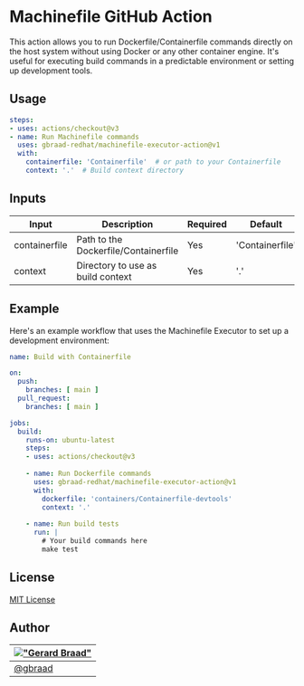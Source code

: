# Machinefile GitHub Action


This action allows you to run Dockerfile/Containerfile commands directly on the host system without using Docker or any other container engine. It's useful for executing build commands in a predictable environment or setting up development tools.


## Usage

```yaml
steps:
- uses: actions/checkout@v3
- name: Run Machinefile commands
  uses: gbraad-redhat/machinefile-executor-action@v1
  with:
    containerfile: 'Containerfile'  # or path to your Containerfile
    context: '.'  # Build context directory
```

## Inputs

| Input         | Description                              | Required | Default        |
|---------------|------------------------------------------|----------|----------------|
| containerfile | Path to the Dockerfile/Containerfile     | Yes      | 'Containerfile'|
| context       | Directory to use as build context        | Yes      | '.'            |

## Example

Here's an example workflow that uses the Machinefile Executor to set up a development environment:

```yaml
name: Build with Containerfile

on:
  push:
    branches: [ main ]
  pull_request:
    branches: [ main ]

jobs:
  build:
    runs-on: ubuntu-latest
    steps:
    - uses: actions/checkout@v3
    
    - name: Run Dockerfile commands
      uses: gbraad-redhat/machinefile-executor-action@v1
      with:
        dockerfile: 'containers/Containerfile-devtools'
        context: '.'
        
    - name: Run build tests
      run: |
        # Your build commands here
        make test
```


## License

[MIT License](LICENSE)


## Author

| [!["Gerard Braad"](http://gravatar.com/avatar/e466994eea3c2a1672564e45aca844d0.png?s=60)](http://gbraad.nl "Gerard Braad <me@gbraad.nl>") |
|---|
| [@gbraad](https://gbraad.nl/social) |